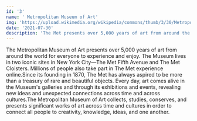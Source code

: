 ```yaml
---
id: '3'
name: ' Metropolitan Museum of Art'
img: 'https://upload.wikimedia.org/wikipedia/commons/thumb/3/30/Metropolitan_Museum_of_Art_%28The_Met%29_-_Central_Park%2C_NYC.jpg/360px-Metropolitan_Museum_of_Art_%28The_Met%29_-_Central_Park%2C_NYC.jpg'
date: '2021-07-30'
description: 'The Met presents over 5,000 years of art from around the world for everyone to experience and enjoy.'
---
```

The Metropolitan Museum of Art presents over 5,000 years of art from around the world for everyone to experience and enjoy. The Museum lives in two iconic sites in New York City—The Met Fifth Avenue and The Met Cloisters. Millions of people also take part in The Met experience online.Since its founding in 1870, The Met has always aspired to be more than a treasury of rare and beautiful objects. Every day, art comes alive in the Museum's galleries and through its exhibitions and events, revealing new ideas and unexpected connections across time and across cultures.The Metropolitan Museum of Art collects, studies, conserves, and presents significant works of art across time and cultures in order to connect all people to creativity, knowledge, ideas, and one another.
